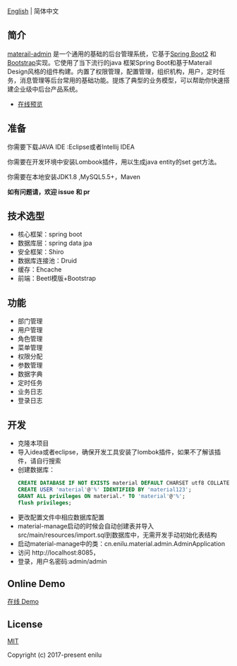 [English](./README.md) | 简体中文
## 简介
[materail-admin](https://gitee.com/enilu/material-admin) 是一个通用的基础的后台管理系统，它基于[Spring Boot2](https://spring.io/projects/spring-boot/) 和 [Bootstrap](https://www.bootcss.com/)实现。它使用了当下流行的java 框架Spring Boot和基于Materail Design风格的组件构建。内置了权限管理，配置管理，组织机构，用户，定时任务，消息管理等后台常用的基础功能。提炼了典型的业务模型，可以帮助你快速搭建企业级中后台产品系统。

- [在线预览](http://material.enilu.cn) 
 
## 准备

你需要下载JAVA IDE :Eclipse或者Intellij IDEA

你需要在开发环境中安装Lombook插件，用以生成java entity的set get方法。

你需要在本地安装JDK1.8 ,MySQL5.5+，Maven


**如有问题请，欢迎 issue 和 pr**


## 技术选型

- 核心框架：spring boot
- 数据库层：spring data jpa
- 安全框架：Shiro
- 数据库连接池：Druid
- 缓存：Ehcache
- 前端：Beetl模版+Bootstrap
 
## 功能
- 部门管理
- 用户管理
- 角色管理
- 菜单管理
- 权限分配
- 参数管理
- 数据字典
- 定时任务
- 业务日志
- 登录日志

## 开发

- 克隆本项目
- 导入idea或者eclipse，确保开发工具安装了lombok插件，如果不了解该插件，请自行搜索
- 创建数据库： 
    ```sql
    CREATE DATABASE IF NOT EXISTS material DEFAULT CHARSET utf8 COLLATE utf8_general_ci; 
    CREATE USER 'material'@'%' IDENTIFIED BY 'material123';
    GRANT ALL privileges ON material.* TO 'material'@'%';
    flush privileges;
    
    ```
- 更改配置文件中相应数据库配置
- material-manage启动的时候会自动创建表并导入src/main/resources/import.sql到数据库中，无需开发手动初始化表结构
- 启动material-manage中的类：cn.enilu.material.admin.AdminApplication
- 访问 http://localhost:8085，   
- 登录，用户名密码:admin/admin

 
## Online Demo

[在线 Demo](http://material.enilu.cn)

## License

[MIT](https://github.com/enilu/material-admin/blob/master/LICENSE)

Copyright (c) 2017-present enilu